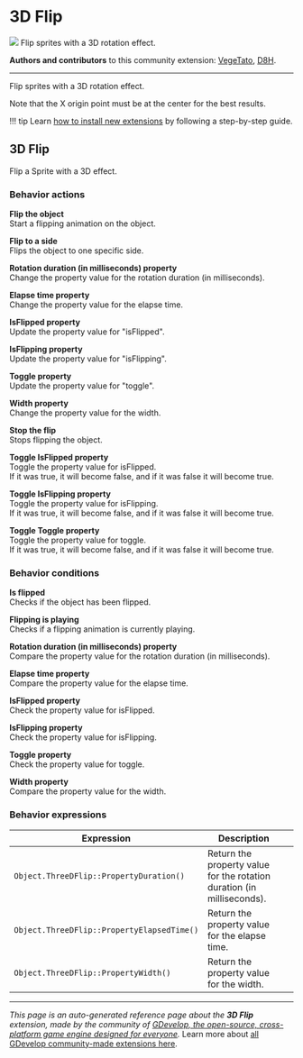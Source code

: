 # 3D Flip

<img src="https://resources.gdevelop-app.com/assets/Icons/flip-horizontal.svg" class="extension-icon"></img>
Flip sprites with a 3D rotation effect.

**Authors and contributors** to this community extension: [VegeTato](https://gd.games/VegeTato), [D8H](https://gd.games/D8H).

---

Flip sprites with a 3D rotation effect.

Note that the X origin point must be at the center for the best results.

!!! tip
    Learn [how to install new extensions](/gdevelop5/extensions/search) by following a step-by-step guide.



## 3D Flip 

Flip a Sprite with a 3D effect. 

### Behavior actions

**Flip the object**  
Start a flipping animation on the object.

**Flip to a side**  
Flips the object to one specific side.

**Rotation duration (in milliseconds) property**  
Change the property value for the rotation duration (in milliseconds).

**Elapse time property**  
Change the property value for the elapse time.

**IsFlipped property**  
Update the property value for "isFlipped".

**IsFlipping property**  
Update the property value for "isFlipping".

**Toggle property**  
Update the property value for "toggle".

**Width property**  
Change the property value for the width.

**Stop the flip**  
Stops flipping the object.

**Toggle IsFlipped property**  
Toggle the property value for isFlipped.  
If it was true, it will become false, and if it was false it will become true.

**Toggle IsFlipping property**  
Toggle the property value for isFlipping.  
If it was true, it will become false, and if it was false it will become true.

**Toggle Toggle property**  
Toggle the property value for toggle.  
If it was true, it will become false, and if it was false it will become true.

### Behavior conditions

**Is flipped**  
Checks if the object has been flipped.

**Flipping is playing**  
Checks if a flipping animation is currently playing.

**Rotation duration (in milliseconds) property**  
Compare the property value for the rotation duration (in milliseconds).

**Elapse time property**  
Compare the property value for the elapse time.

**IsFlipped property**  
Check the property value for isFlipped.

**IsFlipping property**  
Check the property value for isFlipping.

**Toggle property**  
Check the property value for toggle.

**Width property**  
Compare the property value for the width.

### Behavior expressions

| Expression | Description |  |
|-----|-----|-----|
| `Object.ThreeDFlip::PropertyDuration()` | Return the property value for the rotation duration (in milliseconds). ||
| `Object.ThreeDFlip::PropertyElapsedTime()` | Return the property value for the elapse time. ||
| `Object.ThreeDFlip::PropertyWidth()` | Return the property value for the width. ||

---

*This page is an auto-generated reference page about the **3D Flip** extension, made by the community of [GDevelop, the open-source, cross-platform game engine designed for everyone](https://gdevelop.io/).* Learn more about [all GDevelop community-made extensions here](/gdevelop5/extensions).